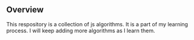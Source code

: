 ## Overview

This respository is a collection of js algorithms. It is a part of my learning process. I will keep adding more algorithms as I learn them.